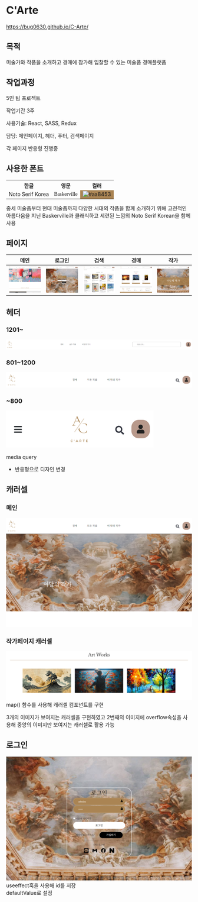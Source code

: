 # C'Arte

https://bug0630.github.io/C-Arte/
## 목적

미술가와 작품을 소개하고 경매에 참가해 입찰할 수 있는 미술품 경매플랫폼

## 작업과정

5인 팀 프로젝트

작업기간 3주

사용기술: React, SASS, Redux

담당: 메인페이지, 헤더, 푸터, 검색페이지

각 페이지 반응형 진행중


## 사용한 폰트

<table>
  <tr>
    <th>한글</th>
    <th>영문</th>
    <th>컬러</th>
  </tr>
  <tr>
    <td>Noto Serif Korea</td>
    <td style="font-family: 'Baskerville', serif;">Baskerville</td>
    <td style="background-color: #aa8453;">
      <img src="https://via.placeholder.com/150/aa8453/FFFFFF?text=%23aa8453" width="100" height="100" alt="#aa8453">
    </td>
  </tr>
</table>

중세 미술품부터 현대 미술품까지 다양한 시대의 작품을 함께 소개하기 위해 고전적인 아름다움을 지닌 Baskerville과 클래식하고 세련된 느낌의 Noto Serif Korean을 함께 사용



## 페이지


| 메인 | 로그인 | 검색 | 경매 | 작가 | 
|---|---|---| ---|---|
| <img src="git img/1201/screencapture-bug0630-github-io-C-Arte-2024-06-25-17_28_35.png" width="400"> | <img src="git img/1201/screencapture-bug0630-github-io-C-Arte-2024-06-25-17_21_10 (1).png" width="400"> | <img src="git img/1201/screencapture-bug0630-github-io-C-Arte-2024-06-25-17_31_54.png" width="400"> | <img src="git img/1201/screencapture-bug0630-github-io-C-Arte-2024-06-25-17_33_36.png" width="400"> |<img src="git img/1201/screencapture-bug0630-github-io-C-Arte-2024-06-25-17_36_51.png" width="400">|

## 헤더


### 1201~
 <img src="git img/헤더/screencapture-bug0630-github-io-C-Arte-2024-07-05-12_42_52 (1).png">
 
### 801~1200
 <img src="git img/헤더/screencapture-bug0630-github-io-C-Arte-2024-07-05-12_45_15 (1).png"> 
 
### ~800
 
 <img src="git img/헤더/screencapture-bug0630-github-io-C-Arte-2024-07-05-12_47_12 (1).png" height="100"> 

media query
- 반응형으로 디자인 변경

## 캐러셀

### 메인
<img src="git img/캐러셀/screencapture-bug0630-github-io-C-Arte-2024-06-25-16_44_08.png">

### 작가페이지 캐러셀
<img src="git img/캐러셀/screencapture-bug0630-github-io-C-Arte-2024-07-09-17_14_43 (2).png">
map() 함수를 사용해 캐러셀 컴포넌트를 구현

3개의 이미지가 보여지는 캐러셀을 구현하였고 2번째의 이미지에 overflow속성을 사용해 중앙의 이미지만 보여지는 캐러셀로 활용 가능

## 로그인


<img src="git img/로그인/screencapture-bug0630-github-io-C-Arte-2024-07-10-16_02_44.png">
useeffect훅을 사용해 id를 저장 <br>
defaultValue로 설정

